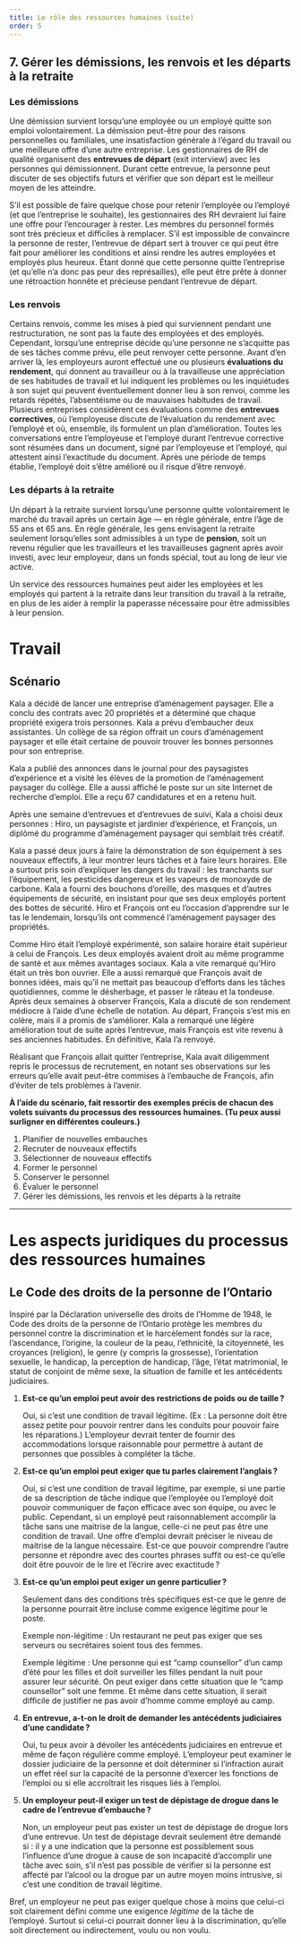 ```yaml
---
title: Le rôle des ressources humaines (suite)
order: 5
---
```

## 7. Gérer les démissions, les renvois et les départs à la retraite

### Les démissions

Une démission survient lorsqu’une employée ou un employé quitte son emploi volontairement. La démission peut-être pour des raisons personnelles ou familiales, une insatisfaction générale à l’égard du travail ou une meilleure offre d’une autre entreprise. Les gestionnaires de RH de qualité organisent des **entrevues de départ** (exit interview) avec les personnes qui démissionnent. Durant cette entrevue, la personne peut discuter de ses objectifs futurs et vérifier que son départ est le meilleur moyen de les atteindre.

S’il est possible de faire quelque chose pour retenir l’employée ou l’employé (et que l’entreprise le souhaite), les gestionnaires des RH devraient lui faire une offre pour l’encourager à rester. Les membres du personnel formés sont très précieux et difficiles à remplacer. S’il est impossible de convaincre la personne de rester, l’entrevue de départ sert à trouver ce qui peut être fait pour améliorer les conditions et ainsi rendre les autres employées et employés plus heureux. Étant donné que cette personne quitte l’entreprise (et qu’elle n’a donc pas peur des représailles), elle peut être prête à donner une rétroaction honnête et précieuse pendant l’entrevue de départ.

### Les renvois

Certains renvois, comme les mises à pied qui surviennent pendant une restructuration, ne sont pas la faute des employées et des employés. Cependant, lorsqu’une entreprise décide qu’une personne ne s’acquitte pas de ses tâches comme prévu, elle peut renvoyer cette personne. Avant d’en arriver là, les employeurs auront effectué une ou plusieurs **évaluations du rendement**, qui donnent au travailleur ou à la travailleuse une appréciation de ses habitudes de travail et lui indiquent les problèmes ou les inquiétudes à son sujet qui peuvent éventuellement donner lieu à son renvoi, comme les retards répétés, l’absentéisme ou de mauvaises habitudes de travail. Plusieurs entreprises considèrent ces évaluations comme des **entrevues correctives**, où l’employeuse discute de l’évaluation du rendement avec l’employé et où, ensemble, ils formulent un plan d’amélioration. Toutes les conversations entre l’employeuse et l’employé durant l’entrevue corrective sont résumées dans un document, signé par l’employeuse et l’employé, qui attestent ainsi l’exactitude du document. Après une période de temps établie, l’employé doit s’être amélioré ou il risque d’être renvoyé.

### Les départs à la retraite

Un départ à la retraite survient lorsqu’une personne quitte volontairement le marché du travail après un certain âge — en règle générale, entre l’âge de 55 ans et 65 ans. En règle générale, les gens envisagent la retraite seulement lorsqu’elles sont admissibles à un type de **pension**, soit un revenu régulier que les travailleurs et les travailleuses gagnent après avoir investi, avec leur employeur, dans un fonds spécial, tout au long de leur vie active.

Un service des ressources humaines peut aider les employées et les employés qui partent à la retraite dans leur transition du travail à la retraite, en plus de les aider à remplir la paperasse nécessaire pour être admissibles à leur pension.

# Travail

## Scénario

Kala a décidé de lancer une entreprise d’aménagement paysager. Elle a conclu des contrats avec 20 propriétés et a déterminé que chaque propriété exigera trois personnes. Kala a prévu d’embaucher deux assistantes. Un collège de sa région offrait un cours d’aménagement paysager et elle était certaine de pouvoir trouver les bonnes personnes pour son entreprise.

Kala a publié des annonces dans le journal pour des paysagistes d’expérience et a visité les élèves de la promotion de l’aménagement paysager du collège. Elle a aussi affiché le poste sur un site Internet de recherche d’emploi. Elle a reçu 67 candidatures et en a retenu huit.

Après une semaine d’entrevues et d’entrevues de suivi, Kala a choisi deux personnes : Hiro, un paysagiste et jardinier d’expérience, et François, un diplômé du programme d’aménagement paysager qui semblait très créatif.

Kala a passé deux jours à faire la démonstration de son équipement à ses nouveaux effectifs, à leur montrer leurs tâches et à faire leurs horaires. Elle a surtout pris soin d’expliquer les dangers du travail : les tranchants sur l’équipement, les pesticides dangereux et les vapeurs de monoxyde de carbone. Kala a fourni des bouchons d’oreille, des masques et d’autres équipements de sécurité, en insistant pour que ses deux employés portent des bottes de sécurité. Hiro et François ont eu l’occasion d’apprendre sur le tas le lendemain, lorsqu’ils ont commencé l’aménagement paysager des propriétés.

Comme Hiro était l’employé expérimenté, son salaire horaire était supérieur à celui de François. Les deux employés avaient droit au même programme de santé et aux mêmes avantages sociaux. Kala a vite remarqué qu’Hiro était un très bon ouvrier. Elle a aussi remarqué que François avait de bonnes idées, mais qu’il ne mettait pas beaucoup d’efforts dans les tâches quotidiennes, comme le désherbage, et passer le râteau et la tondeuse. Après deux semaines à observer François, Kala a discuté de son rendement médiocre à l’aide d’une échelle de notation. Au départ, François s’est mis en colère, mais il a promis de s’améliorer. Kala a remarqué une légère amélioration tout de suite après l’entrevue, mais François est vite revenu à ses anciennes habitudes. En définitive, Kala l’a renvoyé.

Réalisant que François allait quitter l’entreprise, Kala avait diligemment repris le processus de recrutement, en notant ses observations sur les erreurs qu’elle avait peut-être commises à l’embauche de François, afin d’éviter de tels problèmes à l’avenir.


**À l’aide du scénario, fait ressortir des exemples précis de chacun des volets suivants du processus des ressources humaines. (Tu peux aussi surligner en différentes couleurs.)**


1. Planifier de nouvelles embauches
2. Recruter de nouveaux effectifs
3. Sélectionner de nouveaux effectifs
4. Former le personnel
5. Conserver le personnel
6. Évaluer le personnel
7. Gérer les démissions, les renvois et les départs à la retraite

---

# Les aspects juridiques du processus des ressources humaines

## Le Code des droits de la personne de l’Ontario

Inspiré par la Déclaration universelle des droits de l’Homme de 1948, le Code des droits de la personne de l’Ontario protège les membres du personnel contre la discrimination et le harcèlement fondés sur la race, l’ascendance, l’origine, la couleur de la peau, l’ethnicité, la citoyenneté, les croyances (religion), le genre (y compris la grossesse), l’orientation sexuelle, le handicap, la perception de handicap, l’âge, l’état matrimonial, le statut de conjoint de même sexe, la situation de famille et les antécédents judiciaires.

1. **Est-ce qu’un emploi peut avoir des restrictions de poids ou de taille ?**

   Oui, si c’est une condition de travail légitime. (Ex : La personne doit être assez petite pour pouvoir rentrer dans les conduits pour pouvoir faire les réparations.) L’employeur devrait tenter de fournir des accommodations lorsque raisonnable pour permettre à autant de personnes que possibles à compléter la tâche.


2. **Est-ce qu’un emploi peut exiger que tu parles clairement l’anglais ?**

   Oui, si c’est une condition de travail légitime, par exemple, si une partie de sa description de tâche indique que l’employée ou l’employé doit pouvoir communiquer de façon efficace avec son équipe, ou avec le public. Cependant, si un employé peut raisonnablement accomplir la tâche sans une maitrise de la langue, celle-ci ne peut pas être une condition de travail. Une offre d’emploi devrait préciser le niveau de maitrise de la langue nécessaire. Est-ce que pouvoir comprendre l’autre personne et répondre avec des courtes phrases suffit ou est-ce qu’elle doit être pouvoir de le lire et l’écrire avec exactitude ?


3. **Est-ce qu’un emploi peut exiger un genre particulier ?**

   Seulement dans des conditions très spécifiques est-ce que le genre de la personne pourrait être incluse comme exigence légitime pour le poste.

   Exemple non-légitime : Un restaurant ne peut pas exiger que ses serveurs ou secrétaires soient tous des femmes.

   Exemple légitime : Une personne qui est “camp counsellor” d’un camp d’été pour les filles et doit surveiller les filles pendant la nuit pour assurer leur sécurité. On peut exiger dans cette situation que le “camp counsellor” soit une femme. Et même dans cette situation, il serait difficile de justifier ne pas avoir d’homme comme employé au camp.


4. **En entrevue, a-t-on le droit de demander les antécédents judiciaires d’une candidate ?**

   Oui, tu peux avoir à dévoiler les antécédents judiciaires en entrevue et même de façon régulière comme employé. L’employeur peut examiner le dossier judiciaire de la personne et doit déterminer si l’infraction aurait un effet réel sur la capacité de la personne d’exercer les fonctions de l’emploi ou si elle accroîtrait les risques liés à l’emploi.


5. **Un employeur peut-il exiger un test de dépistage de drogue dans le cadre de l’entrevue d’embauche ?**

   Non, un employeur peut pas exister un test de dépistage de drogue lors d’une entrevue. Un test de dépistage devrait seulement être demandé si : il y a une indication que la personne est possiblement sous l’influence d’une drogue à cause de son incapacité d’accomplir une tâche avec soin, s’il n’est pas possible de vérifier si la personne est affecté par l’alcool ou la drogue par un autre moyen moins intrusive, si c’est une condition de travail légitime.

Bref, un employeur ne peut pas exiger quelque chose à moins que celui-ci soit clairement défini comme une exigence *légitime* de la tâche de l’employé. Surtout si celui-ci pourrait donner lieu à la discrimination, qu’elle soit directement ou indirectement, voulu ou non voulu.



